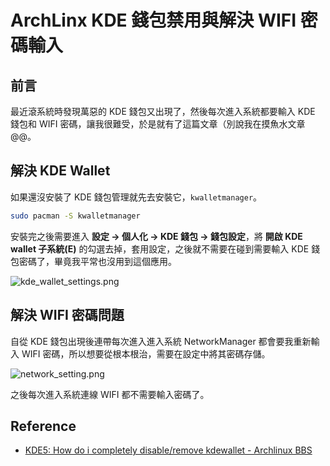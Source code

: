 # ArchLinx KDE 錢包禁用與解決 WIFI 密碼輸入


## 前言

最近滾系統時發現萬惡的 KDE 錢包又出現了，然後每次進入系統都要輸入 KDE 錢包和 WIFI 密碼，讓我很難受，於是就有了這篇文章（別說我在摸魚水文章 @@。

## 解決 KDE Wallet

如果還沒安裝了 KDE 錢包管理就先去安裝它，`kwalletmanager`。

```zsh
sudo pacman -S kwalletmanager
```

安裝完之後需要進入 **設定 -> 個人化 -> KDE 錢包 -> 錢包設定**，將 **開啟 KDE wallet 子系統(E)** 的勾選去掉，套用設定，之後就不需要在碰到需要輸入 KDE 錢包密碼了，畢竟我平常也沒用到這個應用。

![kde_wallet_settings.png](https://imgpoi.com/i/K0UIKM.png "KDE 錢包設定")

## 解決 WIFI 密碼問題

自從 KDE 錢包出現後連帶每次進入進入系統 NetworkManager 都會要我重新輸入 WIFI 密碼，所以想要從根本根治，需要在設定中將其密碼存儲。

![network_setting.png](https://imgpoi.com/i/K0UGO2.png "網路設定")

之後每次進入系統連線 WIFI 都不需要輸入密碼了。

## Reference

- [KDE5: How do i completely disable/remove kdewallet - Archlinux BBS](https://bbs.archlinux.org/viewtopic.php?id=202174)
